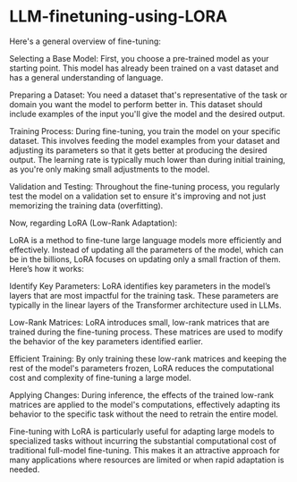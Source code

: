 # LLM-finetuning-using-LORA
Here's a general overview of fine-tuning:

Selecting a Base Model: First, you choose a pre-trained model as your starting point. This model has already been trained on a vast dataset and has a general understanding of language.

Preparing a Dataset: You need a dataset that's representative of the task or domain you want the model to perform better in. This dataset should include examples of the input you'll give the model and the desired output.

Training Process: During fine-tuning, you train the model on your specific dataset. This involves feeding the model examples from your dataset and adjusting its parameters so that it gets better at producing the desired output. The learning rate is typically much lower than during initial training, as you're only making small adjustments to the model.

Validation and Testing: Throughout the fine-tuning process, you regularly test the model on a validation set to ensure it's improving and not just memorizing the training data (overfitting).

Now, regarding LoRA (Low-Rank Adaptation):

LoRA is a method to fine-tune large language models more efficiently and effectively. Instead of updating all the parameters of the model, which can be in the billions, LoRA focuses on updating only a small fraction of them. Here’s how it works:

Identify Key Parameters: LoRA identifies key parameters in the model’s layers that are most impactful for the training task. These parameters are typically in the linear layers of the Transformer architecture used in LLMs.

Low-Rank Matrices: LoRA introduces small, low-rank matrices that are trained during the fine-tuning process. These matrices are used to modify the behavior of the key parameters identified earlier.

Efficient Training: By only training these low-rank matrices and keeping the rest of the model's parameters frozen, LoRA reduces the computational cost and complexity of fine-tuning a large model.

Applying Changes: During inference, the effects of the trained low-rank matrices are applied to the model's computations, effectively adapting its behavior to the specific task without the need to retrain the entire model.

Fine-tuning with LoRA is particularly useful for adapting large models to specialized tasks without incurring the substantial computational cost of traditional full-model fine-tuning. This makes it an attractive approach for many applications where resources are limited or when rapid adaptation is needed.
